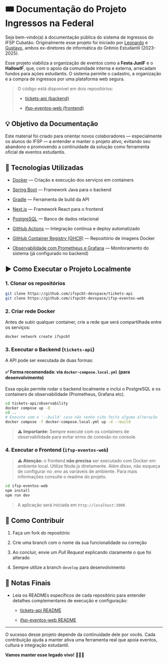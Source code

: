 # 🎟️ Documentação do Projeto Ingressos na Federal

Seja bem-vindo(a) à documentação pública do sistema de ingressos do IFSP Cubatão. Originalmente esse projeto foi iniciado por [Leonardo](https://github.com/oleonardosilva) e [Gustavo](https://github.com/gustavofg1pontes), ambos ex-diretores de informática do Grêmio Estudantil (2023-2025).

Esse projeto viabiliza a organização de eventos como a **Festa JunIF** e o **HallowIF**, que, com o apoio da comunidade interna e externa, arrecadam fundos para ações estudantis. O sistema permite o cadastro, a organização e a compra de ingressos por uma plataforma web segura.

> O código está disponível em dois repositórios:
> 
> - [tickets-api (backend)](https://github.com/ifspcbt-devspace/tickets-api)
>     
> - [ifsp-eventos-web (frontend)](https://github.com/ifspcbt-devspace/ifsp-eventos-web)
>     


## 💡 Objetivo da Documentação

Este material foi criado para orientar novos colaboradores — especialmente os alunos do IFSP — a entender e manter o projeto ativo, evitando seu abandono e promovendo a continuidade da solução como ferramenta oficial de eventos estudantis.


## 🚧 Tecnologias Utilizadas

- [Docker](https://docs.docker.com/get-started/) — Criação e execução dos serviços em containers
    
- [Spring Boot](https://spring.io/projects/spring-boot) — Framework Java para o backend
    
- [Gradle](https://docs.gradle.org/current/userguide/userguide.html) — Ferramenta de build da API
    
- [Next.js](https://nextjs.org/docs) — Framework React para o frontend
    
- [PostgreSQL](https://www.postgresql.org/docs/) — Banco de dados relacional
    
- [GitHub Actions](https://docs.github.com/actions) — Integração contínua e deploy automatizado
    
- [GitHub Container Registry (GHCR)](https://docs.github.com/packages/working-with-a-github-packages-registry/working-with-the-container-registry) — Repositório de imagens Docker
    
- [Observabilidade com Prometheus e Grafana](https://grafana.com/docs/grafana/latest/) — Monitoramento do sistema (já configurado no backend)
    


## ▶️ Como Executar o Projeto Localmente

### 1. Clonar os repositórios

```bash
git clone https://github.com/ifspcbt-devspace/tickets-api
git clone https://github.com/ifspcbt-devspace/ifsp-eventos-web
```


### 2. Criar rede Docker

Antes de subir qualquer container, crie a rede que será compartilhada entre os serviços:

```bash
docker network create ifspcbt
```


### 3. Executar o Backend (`tickets-api`)

A API pode ser executada de duas formas:

#### ✅ Forma recomendada: via `docker-compose.local.yml` (para desenvolvimento)

Essa opção permite rodar o backend localmente e inclui o PostgreSQL e os containers de observabilidade (Prometheus, Grafana etc).

```bash
cd tickets-api/observability
docker compose up -d
cd ..
# Execute sem o '--build' caso não tenha sido feita alguma alteração
docker compose -f docker-compose.local.yml up -d --build
```

> ⚠️ **Importante:** Sempre execute com os containers de observabilidade para evitar erros de conexão no console.


### 4. Executar o Frontend (`ifsp-eventos-web`)

> **⚠️ Atenção:** o frontend **não precisa** ser executado com Docker em ambiente local. Utilize Node.js diretamente. Além disso, não esqueça de configurar no .env as variáveis de ambiente. Para mais informações consulte o readme do projeto.

```bash
cd ifsp-eventos-web
npm install
npm run dev
```

> A aplicação será iniciada em `http://localhost:3000`.


## 🤝 Como Contribuir

1. Faça um fork do repositório
    
2. Crie uma branch com o nome da sua funcionalidade ou correção
    
3. Ao concluir, envie um _Pull Request_ explicando claramente o que foi alterado
    
4. Sempre utilize a branch `develop` para desenvolvimento
    


## 📌 Notas Finais

- Leia os READMEs específicos de cada repositório para entender detalhes complementares de execução e configuração:
    
    - [tickets-api README](https://github.com/ifspcbt-devspace/tickets-api/blob/master/README.md)
        
    - [ifsp-eventos-web README](https://github.com/ifspcbt-devspace/ifsp-eventos-web/blob/main/README.md)
        

---

O sucesso desse projeto depende da continuidade dele por vocês. Cada contribuição ajuda a manter ativa uma ferramenta real que apoia eventos, cultura e integração estudantil.

**Vamos manter esse legado vivo!** 🧑‍💻💚
